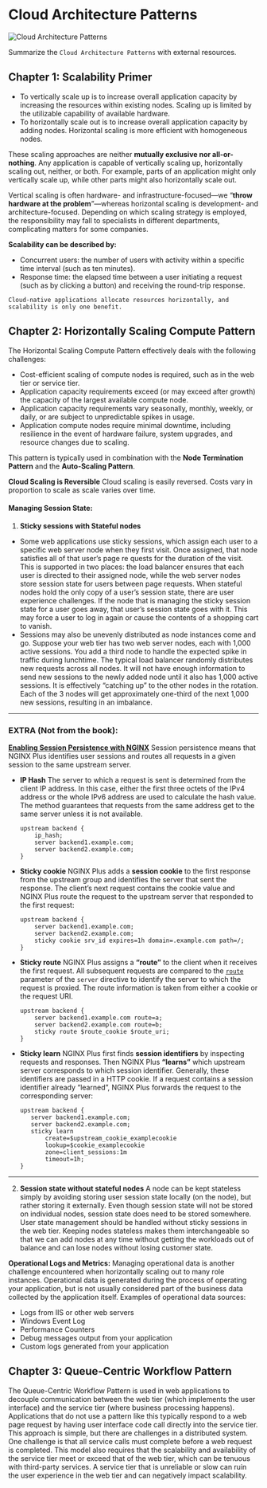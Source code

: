 # Cloud Architecture Patterns

![Cloud Architecture Patterns](https://images-na.ssl-images-amazon.com/images/I/413c-GZAMZL._SX372_BO1,204,203,200_.jpg)

Summarize the `Cloud Architecture Patterns` with external resources.

## Chapter 1: Scalability Primer

- To vertically scale up is to increase overall application capacity by increasing the
resources within existing nodes. Scaling up is limited by the utilizable capability of available hardware.
- To horizontally scale out is to increase overall application capacity by adding nodes.
Horizontal scaling is more efficient with homogeneous nodes.

These scaling approaches are neither **mutually exclusive nor all-or-nothing**. Any application is capable of vertically scaling up, horizontally scaling out, neither, or both. For
example, parts of an application might only vertically scale up, while other parts might
also horizontally scale out.

Vertical scaling is often hardware- and infrastructure-focused—we “**throw hardware at the problem**”—whereas horizontal scaling is development- and architecture-focused. Depending on which scal­ing strategy is employed, the responsibility may fall to specialists in different depart­ments, complicating matters for some companies.



**Scalability can be described by:** 
- Concurrent users: the number of users with activity within a specific time interval
(such as ten minutes).
- Response time: the elapsed time between a user initiating a request (such as by
clicking a button) and receiving the round-trip response.

`Cloud-native applications allocate resources horizontally, and scalability is only one benefit.`

## Chapter 2: Horizontally Scaling Compute Pattern 

The Horizontal Scaling Compute Pattern effectively deals with the following challenges:
- Cost-efficient scaling of compute nodes is required, such as in the web tier or service
tier.
- Application capacity requirements exceed (or may exceed after growth) the capacity
of the largest available compute node.
- Application capacity requirements vary seasonally, monthly, weekly, or daily, or are
subject to unpredictable spikes in usage.
- Application compute nodes require minimal downtime, including resilience in the
event of hardware failure, system upgrades, and resource changes due to scaling.

This pattern is typically used in combination with the **Node Termination Pattern** and the **Auto-Scaling Pattern**.

**Cloud Scaling is Reversible** Cloud scaling is easily reversed. Costs vary in proportion to scale as scale varies over time.

#### Managing Session State:

 1. **Sticky sessions with Stateful nodes**
- Some web applications use sticky sessions, which assign each user to a specific web server node when they first visit. Once assigned, that node satisfies all of that user’s page re quests for the duration of the visit. This is supported in two places: the load balancer ensures that each user is directed to their assigned node, while the web server nodes store session state for users between page requests.
When stateful nodes hold the only copy of a user’s session state, there are user experience challenges. If the node that is managing the sticky session state for a user goes away, that user’s session state goes with it. This may force a user to log in again or cause the contents of a shopping cart to vanish.
- Sessions may also be unevenly distributed as node instances come and go. Suppose your web tier has two web server nodes, each with 1,000 active sessions. You add a third node to handle the expected spike in traffic during lunchtime. The typical load balancer ran­domly distributes new requests across all nodes. It will not have enough information to send new sessions to the newly added node until it also has 1,000 active sessions. It is effectively “catching up” to the other nodes in the rotation. Each of the 3 nodes will get approximately one-third of the next 1,000 new sessions, resulting in an imbalance.

___
### EXTRA (Not from the book):
[**Enabling Session Persistence with NGINX**](https://docs.nginx.com/nginx/admin-guide/load-balancer/http-load-balancer/#enabling-session-persistence)
Session persistence means that NGINX Plus identifies user sessions and routes all requests in a given session to the same upstream server.

- **IP Hash** The server to which a request is sent is determined from the client IP address. In this case, either the first three octets of the IPv4 address or the whole IPv6 address are used to calculate the hash value. The method guarantees that requests from the same address get to the same server unless it is not available.
	```
	upstream backend {
	    ip_hash;
	    server backend1.example.com;
	    server backend2.example.com;
	}
	```

- **Sticky cookie** NGINX Plus adds a **session cookie** to the first response from the upstream group and identifies the server that sent the response. The client’s next request contains the cookie value and NGINX Plus route the request to the upstream server that responded to the first request: 
    ```
    upstream backend {
	    server backend1.example.com;
	    server backend2.example.com;
	    sticky cookie srv_id expires=1h domain=.example.com path=/;
   }
    ```
- **Sticky route** NGINX Plus assigns a **“route”** to the client when it receives the first request. All subsequent requests are compared to the [`route`](https://nginx.org/en/docs/http/ngx_http_upstream_module.html#route) parameter of the `server` directive to identify the server to which the request is proxied. The route information is taken from either a cookie or the request URI.
    ```
    upstream backend {
        server backend1.example.com route=a;
        server backend2.example.com route=b;
        sticky route $route_cookie $route_uri;
    }
    ```
- **Sticky learn** NGINX Plus first finds **session identifiers** by inspecting requests and responses. Then NGINX Plus **“learns”** which upstream server corresponds to which session identifier. Generally, these identifiers are passed in a HTTP cookie. If a request contains a session identifier already “learned”, NGINX Plus forwards the request to the corresponding server:
	```
	upstream backend {
	   server backend1.example.com;
	   server backend2.example.com;
	   sticky learn
	       create=$upstream_cookie_examplecookie
	       lookup=$cookie_examplecookie
	       zone=client_sessions:1m
	       timeout=1h;
	}
	```
___

2. **Session state without stateful nodes**
A node can be kept stateless simply by avoiding storing user session state locally (on the node), but rather storing it externally. Even though session state will not be stored on individual nodes, session state does need to be stored somewhere.
User state management should be handled without sticky sessions in the web tier. Keeping nodes stateless makes them inter­changeable so that we can add nodes at any time without getting the workloads out of balance and can lose nodes without losing customer state.

**Operational Logs and Metrics:**
Managing operational data is another challenge encountered when horizontally scaling
out to many role instances. Operational data is generated during the process of operating
your application, but is not usually considered part of the business data collected by the
application itself. Examples of operational data sources:
-  Logs from IIS or other web servers
-  Windows Event Log
- Performance Counters
- Debug messages output from your application
- Custom logs generated from your application
	
## Chapter 3: Queue-Centric Workflow Pattern

The Queue-Centric Workflow Pattern is used in web applications to decouple communication between the web tier (which implements the user interface) and the service tier (where business processing happens).
Applications that do not use a pattern like this typically respond to a web page request
by having user interface code call directly into the service tier. This approach is simple,
but there are challenges in a distributed system. One challenge is that all service calls
must complete before a web request is completed. This model also requires that the
scalability and availability of the service tier meet or exceed that of the web tier, which
can be tenuous with third-party services. A service tier that is unreliable or slow can
ruin the user experience in the web tier and can negatively impact scalability.
<!--stackedit_data:
eyJoaXN0b3J5IjpbNzUxODE3MDczLDMwMDYyMTg0LC0xNzM0ND
A4Mjc3LDE0MTQxNDk0NjUsLTIzMTMzMDM5NSwtMTU2MjM0NzUy
OSwtMTEzOTQ2MjQ2MiwtMTMwMTQxNTMzMl19
-->